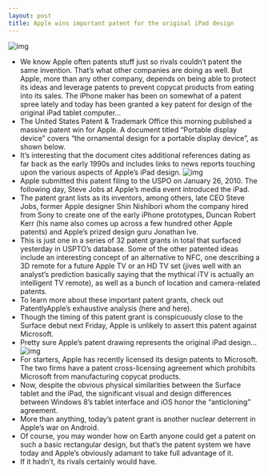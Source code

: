 ```yaml
---
layout: post
title: Apple wins important patent for the original iPad design
---
```

![img](http://media.idownloadblog.com/wp-content/uploads/2012/10/Apple-patent-iPar-ornamental-design-image-003.jpg)
* We know Apple often patents stuff just so rivals couldn’t patent the same invention. That’s what other companies are doing as well. But Apple, more than any other company, depends on being able to protect its ideas and leverage patents to prevent copycat products from eating into its sales. The iPhone maker has been on somewhat of a patent spree lately and today has been granted a key patent for design of the original iPad tablet computer…
* The United States Patent & Trademark Office this morning published a massive patent win for Apple. A document titled “Portable display device” covers “the ornamental design for a portable display device”, as shown below.
* It’s interesting that the document cites additional references dating as far back as the early 1990s and includes links to news reports touching upon the various aspects of Apple’s iPad design.
![img](http://media.idownloadblog.com/wp-content/uploads/2012/10/Apple-patent-iPar-ornamental-design-image-001.jpg)
* Apple submitted this patent filing to the USPO on January 26, 2010. The following day, Steve Jobs at Apple’s media event introduced the iPad.
* The patent grant lists as its inventors, among others, late CEO Steve Jobs, former Apple designer Shin Nishibori whom the company hired from Sony to create one of the early iPhone prototypes, Duncan Robert Kerr (his name also comes up across a few hundred other Apple patents) and Apple’s prized design guru Jonathan Ive.
* This is just one in a series of 32 patent grants in total that surfaced yesterday in USPTO’s database. Some of the other patented ideas include an interesting concept of an alternative to NFC, one describing a 3D remote for a future Apple TV or an HD TV set (jives well with an analyst’s prediction basically saying that the mythical iTV is actually an intelligent TV remote), as well as a bunch of location and camera-related patents.
* To learn more about these important patent grants, check out PatentlyApple’s exhaustive analysis (here and here).
* Though the timing of this patent grant is conspicuously close to the Surface debut next Friday, Apple is unlikely to assert this patent against Microsoft.
* Pretty sure Apple’s patent drawing represents the original iPad design…
![img](http://media.idownloadblog.com/wp-content/uploads/2012/10/Apple-patent-iPar-ornamental-design-image-002.jpg)
* For starters, Apple has recently licensed its design patents to Microsoft. The two firms have a patent cross-licensing agreement which prohibits Microsoft from manufacturing copycat products.
* Now, despite the obvious physical similarities between the Surface tablet and the iPad, the significant visual and design differences between Windows 8’s tablet interface and iOS honor the “anticloning” agreement.
* More than anything, today’s patent grant is another nuclear deterrent in Apple’s war on Android.
* Of course, you may wonder how on Earth anyone could get a patent on such a basic rectangular design, but that’s the patent system we have today and Apple’s obviously adamant to take full advantage of it.
* If it hadn’t, its rivals certainly would have.

